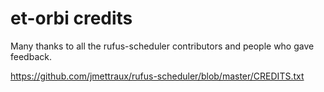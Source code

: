 
# et-orbi credits

Many thanks to all the rufus-scheduler contributors and people who gave feedback.

https://github.com/jmettraux/rufus-scheduler/blob/master/CREDITS.txt

